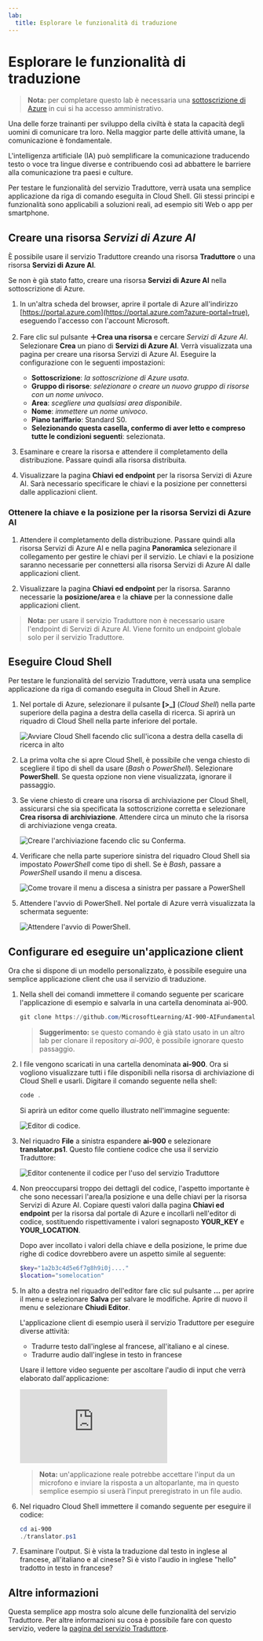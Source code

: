 ```yaml
---
lab:
  title: Esplorare le funzionalità di traduzione
---
```


# Esplorare le funzionalità di traduzione

> **Nota:** per completare questo lab è necessaria una [sottoscrizione di Azure](https://azure.microsoft.com/free?azure-portal=true) in cui si ha accesso amministrativo.

Una delle forze trainanti per sviluppo della civiltà è stata la capacità degli uomini di comunicare tra loro. Nella maggior parte delle attività umane, la comunicazione è fondamentale.

L'intelligenza artificiale (IA) può semplificare la comunicazione traducendo testo o voce tra lingue diverse e contribuendo così ad abbattere le barriere alla comunicazione tra paesi e culture.

Per testare le funzionalità del servizio Traduttore, verrà usata una semplice applicazione da riga di comando eseguita in Cloud Shell. Gli stessi principi e funzionalità sono applicabili a soluzioni reali, ad esempio siti Web o app per smartphone.

## Creare una risorsa *Servizi di Azure AI*

È possibile usare il servizio Traduttore creando una risorsa **Traduttore** o una risorsa **Servizi di Azure AI**.

Se non è già stato fatto, creare una risorsa **Servizi di Azure AI** nella sottoscrizione di Azure.

1. In un'altra scheda del browser, aprire il portale di Azure all'indirizzo [https://portal.azure.com](https://portal.azure.com?azure-portal=true), eseguendo l'accesso con l'account Microsoft.

1. Fare clic sul pulsante **&#65291;Crea una risorsa** e cercare *Servizi di Azure AI*. Selezionare **Crea** un piano di **Servizi di Azure AI**. Verrà visualizzata una pagina per creare una risorsa Servizi di Azure AI. Eseguire la configurazione con le seguenti impostazioni:
    - **Sottoscrizione**: *la sottoscrizione di Azure usata*.
    - **Gruppo di risorse**: *selezionare o creare un nuovo gruppo di risorse con un nome univoco*.
    - **Area**: *scegliere una qualsiasi area disponibile*.
    - **Nome**: *immettere un nome univoco*.
    - **Piano tariffario**: Standard S0.
    - **Selezionando questa casella, confermo di aver letto e compreso tutte le condizioni seguenti**: selezionata.

1. Esaminare e creare la risorsa e attendere il completamento della distribuzione. Passare quindi alla risorsa distribuita.

1. Visualizzare la pagina **Chiavi ed endpoint** per la risorsa Servizi di Azure AI. Sarà necessario specificare le chiavi e la posizione per connettersi dalle applicazioni client.

### Ottenere la chiave e la posizione per la risorsa Servizi di Azure AI

1. Attendere il completamento della distribuzione. Passare quindi alla risorsa Servizi di Azure AI e nella pagina **Panoramica** selezionare il collegamento per gestire le chiavi per il servizio. Le chiavi e la posizione saranno necessarie per connettersi alla risorsa Servizi di Azure AI dalle applicazioni client.

1. Visualizzare la pagina **Chiavi ed endpoint** per la risorsa. Saranno necessarie la **posizione/area** e la **chiave** per la connessione dalle applicazioni client.

> **Nota:** per usare il servizio Traduttore non è necessario usare l'endpoint di Servizi di Azure AI. Viene fornito un endpoint globale solo per il servizio Traduttore. 

## Eseguire Cloud Shell

Per testare le funzionalità del servizio Traduttore, verrà usata una semplice applicazione da riga di comando eseguita in Cloud Shell in Azure. 

1. Nel portale di Azure, selezionare il pulsante **[>_]** (*Cloud Shell*) nella parte superiore della pagina a destra della casella di ricerca. Si aprirà un riquadro di Cloud Shell nella parte inferiore del portale.

    ![Avviare Cloud Shell facendo clic sull'icona a destra della casella di ricerca in alto](media/translate-text-and-speech/powershell-portal-guide-1.png)

1. La prima volta che si apre Cloud Shell, è possibile che venga chiesto di scegliere il tipo di shell da usare (*Bash* o *PowerShell*). Selezionare **PowerShell**. Se questa opzione non viene visualizzata, ignorare il passaggio.  

1. Se viene chiesto di creare una risorsa di archiviazione per Cloud Shell, assicurarsi che sia specificata la sottoscrizione corretta e selezionare **Crea risorsa di archiviazione**. Attendere circa un minuto che la risorsa di archiviazione venga creata.

    ![Creare l'archiviazione facendo clic su Conferma.](media/translate-text-and-speech/powershell-portal-guide-2.png)

1. Verificare che nella parte superiore sinistra del riquadro Cloud Shell sia impostato *PowerShell* come tipo di shell. Se è *Bash*, passare a *PowerShell* usando il menu a discesa. 

    ![Come trovare il menu a discesa a sinistra per passare a PowerShell](media/translate-text-and-speech/powershell-portal-guide-3.png) 

1. Attendere l'avvio di PowerShell. Nel portale di Azure verrà visualizzata la schermata seguente:  

    ![Attendere l'avvio di PowerShell.](media/translate-text-and-speech/powershell-prompt.png)

## Configurare ed eseguire un'applicazione client

Ora che si dispone di un modello personalizzato, è possibile eseguire una semplice applicazione client che usa il servizio di traduzione.

1. Nella shell dei comandi immettere il comando seguente per scaricare l'applicazione di esempio e salvarla in una cartella denominata ai-900.

    ```PowerShell
    git clone https://github.com/MicrosoftLearning/AI-900-AIFundamentals ai-900
    ```

    >**Suggerimento:** se questo comando è già stato usato in un altro lab per clonare il repository *ai-900*, è possibile ignorare questo passaggio.

1. I file vengono scaricati in una cartella denominata **ai-900**. Ora si vogliono visualizzare tutti i file disponibili nella risorsa di archiviazione di Cloud Shell e usarli. Digitare il comando seguente nella shell: 

     ```PowerShell
    code .
    ```

    Si aprirà un editor come quello illustrato nell'immagine seguente: 

    ![Editor di codice.](media/translate-text-and-speech/powershell-portal-guide-4.png)

1. Nel riquadro **File** a sinistra espandere **ai-900** e selezionare **translator.ps1**. Questo file contiene codice che usa il servizio Traduttore:

    ![Editor contenente il codice per l'uso del servizio Traduttore](media/translate-text-and-speech/translate-code.png)

1. Non preoccuparsi troppo dei dettagli del codice, l'aspetto importante è che sono necessari l'area/la posizione e una delle chiavi per la risorsa Servizi di Azure AI. Copiare questi valori dalla pagina **Chiavi ed endpoint** per la risorsa dal portale di Azure e incollarli nell'editor di codice, sostituendo rispettivamente i valori segnaposto **YOUR_KEY** e **YOUR_LOCATION**.

    Dopo aver incollato i valori della chiave e della posizione, le prime due righe di codice dovrebbero avere un aspetto simile al seguente:

    ```PowerShell
    $key="1a2b3c4d5e6f7g8h9i0j...."
    $location="somelocation"
    ```

1. In alto a destra nel riquadro dell'editor fare clic sul pulsante **...** per aprire il menu e selezionare **Salva** per salvare le modifiche. Aprire di nuovo il menu e selezionare **Chiudi Editor**.

    L'applicazione client di esempio userà il servizio Traduttore per eseguire diverse attività:
    - Tradurre testo dall'inglese al francese, all'italiano e al cinese.
    - Tradurre audio dall'inglese in testo in francese

    Usare il lettore video seguente per ascoltare l'audio di input che verrà elaborato dall'applicazione:

    <div class="embeddedvideo"><iframe src="https://www.microsoft.com/videoplayer/embed/RWORN0" frameborder="0" allowfullscreen="true" data-linktype="external"></iframe></div>


    > **Nota:** un'applicazione reale potrebbe accettare l'input da un microfono e inviare la risposta a un altoparlante, ma in questo semplice esempio si userà l'input preregistrato in un file audio.

1. Nel riquadro Cloud Shell immettere il comando seguente per eseguire il codice:

    ```PowerShell
    cd ai-900
    ./translator.ps1
    ```

1. Esaminare l'output. Si è vista la traduzione dal testo in inglese al francese, all'italiano e al cinese?  Si è visto l'audio in inglese "hello" tradotto in testo in francese?

## Altre informazioni

Questa semplice app mostra solo alcune delle funzionalità del servizio Traduttore. Per altre informazioni su cosa è possibile fare con questo servizio, vedere la [pagina del servizio Traduttore](https://docs.microsoft.com/azure/cognitive-services/translator/translator-overview).